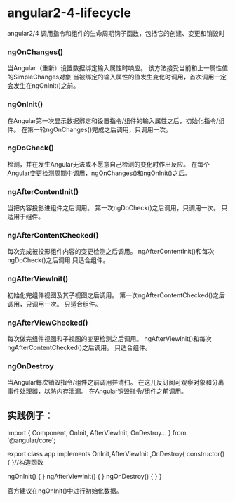 # angular2-4-lifecycle
angular2/4 调用指令和组件的生命周期钩子函数，包括它的创建、变更和销毁时

### ngOnChanges()	
当Angular（重新）设置数据绑定输入属性时响应。 该方法接受当前和上一属性值的SimpleChanges对象
当被绑定的输入属性的值发生变化时调用，首次调用一定会发生在ngOnInit()之前。

### ngOnInit()	
在Angular第一次显示数据绑定和设置指令/组件的输入属性之后，初始化指令/组件。
在第一轮ngOnChanges()完成之后调用，只调用一次。

### ngDoCheck()	
检测，并在发生Angular无法或不愿意自己检测的变化时作出反应。
在每个Angular变更检测周期中调用，ngOnChanges()和ngOnInit()之后。

### ngAfterContentInit()	
当把内容投影进组件之后调用。
第一次ngDoCheck()之后调用，只调用一次。
只适用于组件。

### ngAfterContentChecked()	
每次完成被投影组件内容的变更检测之后调用。
ngAfterContentInit()和每次ngDoCheck()之后调用
只适合组件。

### ngAfterViewInit()	
初始化完组件视图及其子视图之后调用。
第一次ngAfterContentChecked()之后调用，只调用一次。
只适合组件。

### ngAfterViewChecked()	
每次做完组件视图和子视图的变更检测之后调用。
ngAfterViewInit()和每次ngAfterContentChecked()之后调用。
只适合组件。

### ngOnDestroy	
当Angular每次销毁指令/组件之前调用并清扫。 在这儿反订阅可观察对象和分离事件处理器，以防内存泄漏。
在Angular销毁指令/组件之前调用。

## 实践例子：

import { Component, OnInit, AfterViewInit, OnDestroy... } from '@angular/core';

export class app implements OnInit,AfterViewInit ,OnDestroy{
  constructor() { }//构造函数

  ngOnInit() { }
  ngAfterViewInit() { }
  ngOnDestroy() { }
}

官方建议在ngOnInit()中进行初始化数据。

